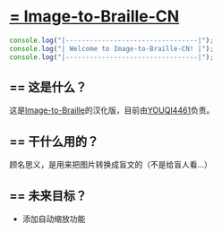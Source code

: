 # [= Image-to-Braille-CN](https://youqi4461.github.io/image-to-braille/)

```javascript
console.log("|---------------------------------|");
console.log("| Welcome to Image-to-Braille-CN! |");
console.log("|---------------------------------|");
```

## == 这是什么？

这是[Image-to-Braille](https://github.com/505e06b2/Image-to-Braille/)的汉化版，目前由[YOUQI4461](https://github.com/youqi4461)负责。

## == 干什么用的？

顾名思义，是用来把图片转换成盲文的（不是给盲人看...）

## == 未来目标？

- 添加自动缩放功能
